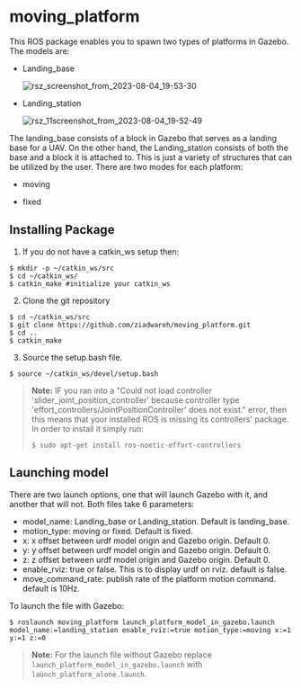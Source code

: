# moving_platform
This ROS package enables you to spawn two types of platforms in Gazebo. The models are:
* Landing_base

  ![rsz_screenshot_from_2023-08-04_19-53-30](https://github.com/ziadwareh/moving_platform/assets/16977148/2239ef9b-a504-4e6d-8dcc-1448ccb9de80)


  
* Landing_station
  
  ![rsz_11screenshot_from_2023-08-04_19-52-49](https://github.com/ziadwareh/moving_platform/assets/16977148/94d84381-ed2b-4ea9-b5c7-a5ce1f09fb40)

  
The landing_base consists of a block in Gazebo that serves as a landing base for a UAV. On the other hand, the Landing_station consists of both the base and a block it is attached to. This is just a variety of structures that can be utilized by the user. There are two modes for each platform:
* moving
  
* fixed
## Installing Package
1. If you do not have a catkin_ws setup then:
```
$ mkdir -p ~/catkin_ws/src
$ cd ~/catkin_ws/
$ catkin_make #initialize your catkin_ws
```
2. Clone the git repository
```
$ cd ~/catkin_ws/src
$ git clone https://github.com/ziadwareh/moving_platform.git
$ cd ..
$ catkin_make
```
3. Source the setup.bash file.
```
$ source ~/catkin_ws/devel/setup.bash
```
>**Note:** IF you ran into a "Could not load controller 'slider_joint_position_controller' because controller type 'effort_controllers/JointPositionController' does not exist." error, then this means that your installed ROS is missing its controllers' package. In order to install it simply run:
>```
>$ sudo apt-get install ros-noetic-effort-controllers
>```
## Launching model
There are two launch options, one that will launch Gazebo with it, and another that will not. Both files take 6 parameters:
* model_name: Landing_base or Landing_station. Default is landing_base.
* motion_type: moving or fixed. Default is fixed.
* x: x offset between urdf model origin and Gazebo origin. Default 0.
* y: y offset between urdf model origin and Gazebo origin. Default 0.
* z: z offset between urdf model origin and Gazebo origin. Default 0.
* enable_rviz: true or false. This is to display urdf on rviz. default is false.
* move_command_rate: publish rate of the platform motion command. default is 10Hz.

To launch the file with Gazebo:
```
$ roslaunch moving_platform launch_platform_model_in_gazebo.launch model_name:=landing_station enable_rviz:=true motion_type:=moving x:=1 y:=1 z:=0
```
> **Note:** For the launch file without Gazebo replace `launch_platform_model_in_gazebo.launch` with `launch_platform_alone.launch`.
